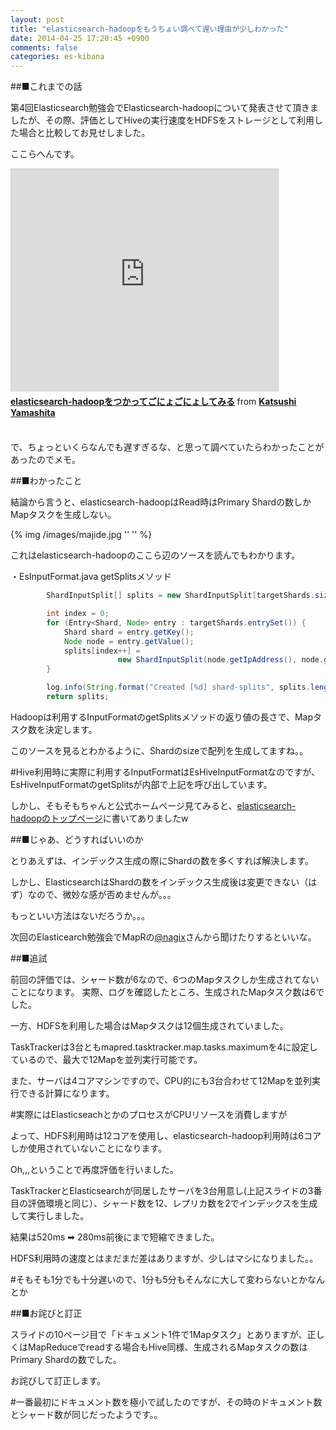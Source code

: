 ```yaml
---
layout: post
title: "elasticsearch-hadoopをもうちょい調べて遅い理由が少しわかった"
date: 2014-04-25 17:20:45 +0900
comments: false
categories: es-kibana
---
```

<!-- more -->
##■これまでの話

第4回Elasticsearch勉強会でElasticsearch-hadoopについて発表させて頂きましたが、その際、評価としてHiveの実行速度をHDFSをストレージとして利用した場合と比較してお見せしました。
<br/>

ここらへんです。
<iframe src="http://www.slideshare.net/slideshow/embed_code/33755795?startSlide=18" width="427" height="356" frameborder="0" marginwidth="0" marginheight="0" scrolling="no" style="border:1px solid #CCC; border-width:1px 1px 0; margin-bottom:5px; max-width: 100%;" allowfullscreen> </iframe> <div style="margin-bottom:5px"> <strong> <a href="https://www.slideshare.net/yamakatu/elasticsearchhadoop" title="elasticsearch-hadoopをつかってごにょごにょしてみる" target="_blank">elasticsearch-hadoopをつかってごにょごにょしてみる</a> </strong> from <strong><a href="http://www.slideshare.net/yamakatu" target="_blank">Katsushi Yamashita</a></strong> </div>
<br/>

で、ちょっといくらなんでも遅すぎるな、と思って調べていたらわかったことがあったのでメモ。

##■わかったこと

結論から言うと、elasticsearch-hadoopはRead時はPrimary Shardの数しかMapタスクを生成しない。
<br/>

{% img /images/majide.jpg '' '' %}
<br/>

これはelasticsearch-hadoopのここら辺のソースを読んでもわかります。

・EsInputFormat.java getSplitsメソッド

```java
        ShardInputSplit[] splits = new ShardInputSplit[targetShards.size()];

        int index = 0;
        for (Entry<Shard, Node> entry : targetShards.entrySet()) {
            Shard shard = entry.getKey();
            Node node = entry.getValue();
            splits[index++] =
                        new ShardInputSplit(node.getIpAddress(), node.getHttpPort(), node.getId(), node.getName(), shard.getName(), savedMapping, savedSettings);
        }

        log.info(String.format("Created [%d] shard-splits", splits.length));
        return splits;
```

Hadoopは利用するInputFormatのgetSplitsメソッドの返り値の長さで、Mapタスク数を決定します。

このソースを見るとわかるように、Shardのsizeで配列を生成してますね。。

\#Hive利用時に実際に利用するInputFormatはEsHiveInputFormatなのですが、EsHiveInputFormatのgetSplitsが内部で上記を呼び出しています。
<br/>

しかし、そもそもちゃんと公式ホームページ見てみると、<a href="http://www.elasticsearch.org/overview/hadoop/">elasticsearch-hadoopのトップページ</a>に書いてありましたw

##■じゃあ、どうすればいいのか

とりあえずは、インデックス生成の際にShardの数を多くすれば解決します。

しかし、ElasticsearchはShardの数をインデックス生成後は変更できない（はず）なので、微妙な感が否めませんが。。。

もっといい方法はないだろうか。。。

次回のElasticearch勉強会でMapRの<a href="https://twitter.com/nagix">@nagix</a>さんから聞けたりするといいな。

##■追試

前回の評価では、シャード数が6なので、6つのMapタスクしか生成されてないことになります。
実際、ログを確認したところ、生成されたMapタスク数は6でした。

一方、HDFSを利用した場合はMapタスクは12個生成されていました。
<br/>

TaskTrackerは3台ともmapred.tasktracker.map.tasks.maximumを4に設定しているので、最大で12Mapを並列実行可能です。

また、サーバは4コアマシンですので、CPU的にも3台合わせて12Mapを並列実行できる計算になります。

\#実際にはElasticseachとかのプロセスがCPUリソースを消費しますが
<br/>

よって、HDFS利用時は12コアを使用し、elasticsearch-hadoop利用時は6コアしか使用されていないことになります。

Oh,,,ということで再度評価を行いました。

TaskTrackerとElasticsearchが同居したサーバを3台用意し(上記スライドの3番目の評価環境と同じ）、シャード数を12、レプリカ数を2でインデックスを生成して実行しました。
<br/>

結果は520ms ➡ 280ms前後にまで短縮できました。

HDFS利用時の速度とはまだまだ差はありますが、少しはマシになりました。。
<br/>

\#そもそも1分でも十分遅いので、1分も5分もそんなに大して変わらないとかなんとか

##■お詫びと訂正

スライドの10ページ目で「ドキュメント1件で1Mapタスク」とありますが、正しくはMapReduceでreadする場合もHive同様、生成されるMapタスクの数はPrimary Shardの数でした。

お詫びして訂正します。

\#一番最初にドキュメント数を極小で試したのですが、その時のドキュメント数とシャード数が同じだったようです。。
